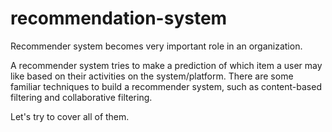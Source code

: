 # recommendation-system
Recommender system becomes very important role in an organization. 

A recommender system tries to make a prediction of which item a user may like based on their activities on the system/platform. There are some familiar techniques to build a recommender system, such as content-based filtering and collaborative
filtering.

Let's try to cover all of them. 
